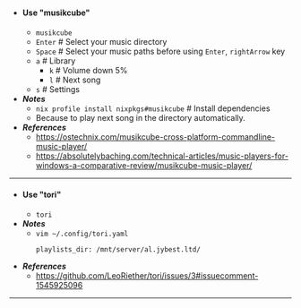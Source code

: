 - #### Use "musikcube" 
    - `musikcube`
    - `Enter` # Select your music directory
    - `Space` # Select your music paths before using `Enter`, `rightArrow` key
    - `a` # Library
        - `k` # Volume down 5%
        - `l` # Next song
    - `s` # Settings
- ***Notes***
    - `nix profile install nixpkgs#musikcube` # Install dependencies
    - Because to play next song in the directory automatically.
- ***References***
    - https://ostechnix.com/musikcube-cross-platform-commandline-music-player/
    - https://absolutelybaching.com/technical-articles/music-players-for-windows-a-comparative-review/musikcube-music-player/
- ---
- #### Use "tori" 
    - `tori`
- ***Notes***
    - `vim ~/.config/tori.yaml`
      ```
      playlists_dir: /mnt/server/al.jybest.ltd/
      ```
- ***References***
    - https://github.com/LeoRiether/tori/issues/3#issuecomment-1545925096
- ---
